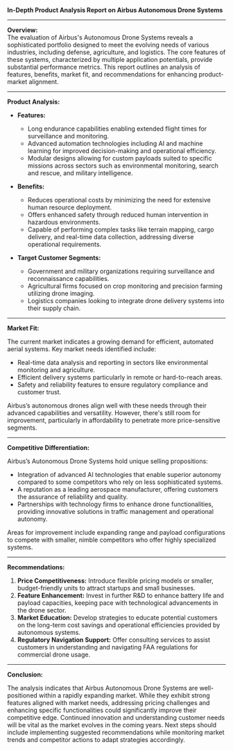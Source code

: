 **In-Depth Product Analysis Report on Airbus Autonomous Drone Systems**

---

**Overview:**  
The evaluation of Airbus's Autonomous Drone Systems reveals a sophisticated portfolio designed to meet the evolving needs of various industries, including defense, agriculture, and logistics. The core features of these systems, characterized by multiple application potentials, provide substantial performance metrics. This report outlines an analysis of features, benefits, market fit, and recommendations for enhancing product-market alignment.

---

**Product Analysis:**

- **Features:**
  - Long endurance capabilities enabling extended flight times for surveillance and monitoring.
  - Advanced automation technologies including AI and machine learning for improved decision-making and operational efficiency.
  - Modular designs allowing for custom payloads suited to specific missions across sectors such as environmental monitoring, search and rescue, and military intelligence.
  
- **Benefits:**
  - Reduces operational costs by minimizing the need for extensive human resource deployment.
  - Offers enhanced safety through reduced human intervention in hazardous environments.
  - Capable of performing complex tasks like terrain mapping, cargo delivery, and real-time data collection, addressing diverse operational requirements.

- **Target Customer Segments:**
  - Government and military organizations requiring surveillance and reconnaissance capabilities.
  - Agricultural firms focused on crop monitoring and precision farming utilizing drone imaging.
  - Logistics companies looking to integrate drone delivery systems into their supply chain.

---

**Market Fit:**

The current market indicates a growing demand for efficient, automated aerial systems. Key market needs identified include:

- Real-time data analysis and reporting in sectors like environmental monitoring and agriculture.
- Efficient delivery systems particularly in remote or hard-to-reach areas.
- Safety and reliability features to ensure regulatory compliance and customer trust.

Airbus’s autonomous drones align well with these needs through their advanced capabilities and versatility. However, there's still room for improvement, particularly in affordability to penetrate more price-sensitive segments.

---

**Competitive Differentiation:**

Airbus’s Autonomous Drone Systems hold unique selling propositions:

- Integration of advanced AI technologies that enable superior autonomy compared to some competitors who rely on less sophisticated systems.
- A reputation as a leading aerospace manufacturer, offering customers the assurance of reliability and quality.
- Partnerships with technology firms to enhance drone functionalities, providing innovative solutions in traffic management and operational autonomy.

Areas for improvement include expanding range and payload configurations to compete with smaller, nimble competitors who offer highly specialized systems.

---

**Recommendations:**

1. **Price Competitiveness:** Introduce flexible pricing models or smaller, budget-friendly units to attract startups and small businesses.
2. **Feature Enhancement:** Invest in further R&D to enhance battery life and payload capacities, keeping pace with technological advancements in the drone sector.
3. **Market Education:** Develop strategies to educate potential customers on the long-term cost savings and operational efficiencies provided by autonomous systems.
4. **Regulatory Navigation Support:** Offer consulting services to assist customers in understanding and navigating FAA regulations for commercial drone usage.

---

**Conclusion:**

The analysis indicates that Airbus Autonomous Drone Systems are well-positioned within a rapidly expanding market. While they exhibit strong features aligned with market needs, addressing pricing challenges and enhancing specific functionalities could significantly improve their competitive edge. Continued innovation and understanding customer needs will be vital as the market evolves in the coming years. Next steps should include implementing suggested recommendations while monitoring market trends and competitor actions to adapt strategies accordingly.